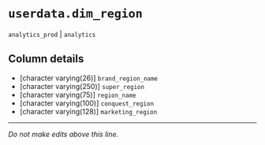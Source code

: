 # `userdata.dim_region`
`analytics_prod` | `analytics`

## Column details
* [character varying(26)] `brand_region_name`
* [character varying(250)] `super_region`
* [character varying(75)] `region_name`
* [character varying(100)] `conquest_region`
* [character varying(128)] `marketing_region`

-------------------------------------------------------------------------------
*Do not make edits above this line.*
